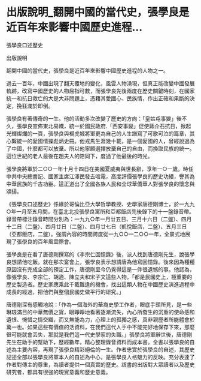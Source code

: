 # 出版說明_翻開中國的當代史，張學良是近百年來影響中國歷史進程...

張學良口述歷史

出版說明

翻開中國的當代史，張學良是近百年來影響中國歷史進程的人物之一。

過去一百年，中國出現了翻天覆地的變化，風雲人物湧現，但真正能改變中國發展軌跡，改寫中國歷史的人物屈指可數，而張學良先後兩度在歷史關鍵時刻，在國家統一和抗日救亡的大是大非問題上，憑藉其愛國心、民族情，作出正確和果斷的決定，挽狂瀾於即倒。

張學良有著傳奇的一生。他的活動多次改變了歷史的方向：「皇姑屯事變」後不久，張學良宣佈東北易幟，統一於國民政府.「西安事變」促使蔣介石抗日，掀起光輝燦爛的一頁，張學良與楊虎城將軍更為自己的人生譜寫了可歌可泣的篇章，其心繫統一的愛國情操彪炳史冊。他戎馬生涯幾十載，是一個愛國的人，曾經說過為了中國，什麼都可以放棄。所以他寧願選擇放棄自己的自由，而換取民族的統一。這位世紀的老人最後在趙夫人的陪同下，度過了他最後的時光。

張學良將軍於二○○一年十月十四日在美國夏威夷與世長辭，享年一○一歲。時任中共中央總書記、國家主席江澤民發去唁電，高度評價張學良的歷史功績，譽其為中華民族的千古功臣。這正道出了全國各族人民和全球華僑華人對張學良的懷念與頌揚。

《張學良口述歷史》係緣於哥倫比亞大學哲學教授、史學家唐德剛博士，於一九九○年一月至五月間，在臺北北投張學良寓所和亞都飯店先後錄下的十一盤錄音帶。錄音帶標注錄音時間分別為：一九九○年一月廿五日、三月十六日（二盤）、四月十二日（二盤）、四月廿日（二盤）、四月廿七日（凱悅飯店，二盤）、五月三日（亞都飯店，二盤）。強調內容的時間跨度從一九○○—二○○一年，全景式地展現了張學良的百年風雲際會。

張學良是在看了唐德剛撰寫的《李宗仁回憶錄》後，派人找到唐德剛先生，說張學良想請他吃飯。就在那次宴會上，張學良表示想請唐為他寫回憶錄。後來因為種種原因沒有完成全部的預定工作，唐德剛至今仍覺得這是一件很遺憾的事。他認為，像張學良、李宗仁、胡適、陳立夫和宋子文這些人物，「都是民國史上，極重要的歷史製造者。歷史家應乘此千載難逢的機會，找出這類人物在中國歷史演進過程中成長的經過，把他們與整個民國史做平行的研究。」

唐德剛深有感觸地說：「作為一個海外的華裔史學工作者，眼底手頭所見，是一些琳琅滿目的中華無價之寶，眼睜睜地看著逐漸流失，內心所發生的沉重的使命感和遺恨、惋惜之情交織，而又無能為力，心理上的孤獨之感，真非親歷者所能體會於萬一也。如果這些有價值的活資料，在我們這代人手中不能完好地保存下來，那麼很可能就會丟失，那就是我們這一代史學家的失職。」張學良將軍辭世後，唐德剛先生在助手的幫助下，歷經數年，精心整理錄音資料而成本書。全書以張學良的自述為主要內容，再現了張學良精彩絕倫的一生。作者忠實於張學良的自述，其歷史記述全部以張學良將軍本人的自述為中心，是張學良人格魅力的反映。充分表達了作者對傳主的尊重，為讀者提供一個真實的歷史。該書的出版對大眾讀者以及歷史研究者，都具有很強的現實意義和歷史意義。